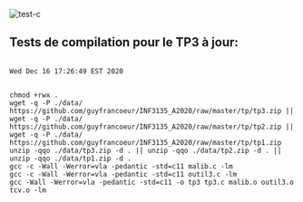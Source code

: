 ![test-c](https://github.com/Nami-R2301/inf3135-a2020/workflows/test-c/badge.svg?branch=tp3)

## Tests de compilation pour le TP3 à jour:

```

Wed Dec 16 17:26:49 EST 2020


chmod +rwx .
wget -q -P ./data/ https://github.com/guyfrancoeur/INF3135_A2020/raw/master/tp/tp3.zip || wget -q -P ./data/ https://github.com/guyfrancoeur/INF3135_A2020/raw/master/tp/tp2.zip || wget -q -P ./data/ https://github.com/guyfrancoeur/INF3135_A2020/raw/master/tp/tp1.zip
unzip -qqo ./data/tp3.zip -d . || unzip -qqo ./data/tp2.zip -d . || unzip -qqo ./data/tp1.zip -d .
gcc -c -Wall -Werror=vla -pedantic -std=c11 malib.c -lm
gcc -c -Wall -Werror=vla -pedantic -std=c11 outil3.c -lm
gcc -Wall -Werror=vla -pedantic -std=c11 -o tp3 tp3.c malib.o outil3.o tcv.o -lm

```
